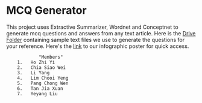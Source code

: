# MCQ Generator
This project uses Extractive Summarizer, Wordnet and Conceptnet to generate mcq questions and answers from any text article. Here is the [Drive Folder](https://drive.google.com/drive/folders/1HAefWSnH-YiEb8cd39BSR6em7E3ASf9V?usp=sharing) containing sample text files we use to generate the questions for your reference. Here's the [link](https://drive.google.com/drive/folders/1dWVqnY6IN_Z_fAOEmpNrHpi3UxsTmUk6?usp=sharing) to our infographic poster for quick access.

                "Members"
        1.   Ho Zhi Yi
        2.   Chia Siao Wei
        3.   Li Yang
        4.   Lim Chooi Yeng
        5.   Pang Chong Wen
        6.   Tan Jia Xuan
        7.   Yeyang Liu
       
